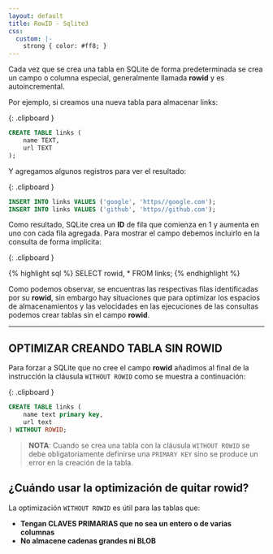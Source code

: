 ```yaml
---
layout: default
title: RowID - Sqlite3
css:
  custom: |-
    strong { color: #ff8; }
---
```



Cada vez que se crea una tabla en SQLite de forma predeterminada se crea un campo o columna especial, generalmente llamada **rowid** y es autoincremental.

Por ejemplo, si creamos una nueva tabla para almacenar links:

{: .clipboard }
```sql
CREATE TABLE links (
	name TEXT,
	url TEXT
);
```

Y agregamos algunos registros para ver el resultado:

{: .clipboard }
```sql
INSERT INTO links VALUES ('google', 'https//google.com');
INSERT INTO links VALUES ('github', 'https//github.com');
```

Como resultado, SQLite crea un **ID** de fila que comienza en 1 y aumenta en uno con cada fila agregada. Para mostrar el campo debemos incluirlo en la consulta de forma implícita:

{: .clipboard }
<div style="position: relative;">
{% highlight sql %}
SELECT rowid, * FROM links;
{% endhighlight %}
<enidev-button 
	data-btn="compiler" 
	data-lang="sqlite" 
	data-ext="sql"
	data-content="{{ site.data.examples.sqlite3.rowid_example_1 }}"></enidev-button>
</div>

Como podemos observar, se encuentras las respectivas filas identificadas por su **rowid**, sin embargo hay situaciones que para optimizar los espacios de almacenamientos y las velocidades en las ejecuciones de las consultas podemos crear tablas sin el campo **rowid**.

---

## OPTIMIZAR CREANDO TABLA SIN ROWID

Para forzar a SQLite que no cree el campo **rowid** añadimos al final de la instrucción la cláusula `WITHOUT ROWID` como se muestra a continuación:

{: .clipboard }
```sql
CREATE TABLE links (
	name text primary key,
	url text
) WITHOUT ROWID;
```
> **NOTA**: Cuando se crea una tabla con la cláusula `WITHOUT ROWID` se debe obligatoriamente definirse una `PRIMARY KEY` sino se produce un error en la creación de la tabla.

## ¿Cuándo usar la optimización de quitar rowid?

La optimización `WITHOUT ROWID` es útil para las tablas que:

- **Tengan CLAVES PRIMARIAS que no sea un entero o de varias columnas**
- **No almacene cadenas grandes ni BLOB**
